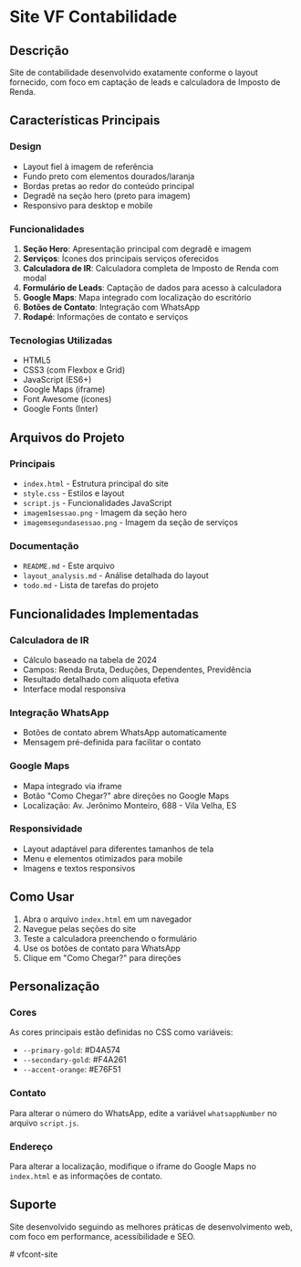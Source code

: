 # Site VF Contabilidade

## Descrição
Site de contabilidade desenvolvido exatamente conforme o layout fornecido, com foco em captação de leads e calculadora de Imposto de Renda.

## Características Principais

### Design
- Layout fiel à imagem de referência
- Fundo preto com elementos dourados/laranja
- Bordas pretas ao redor do conteúdo principal
- Degradê na seção hero (preto para imagem)
- Responsivo para desktop e mobile

### Funcionalidades
1. **Seção Hero**: Apresentação principal com degradê e imagem
2. **Serviços**: Ícones dos principais serviços oferecidos
3. **Calculadora de IR**: Calculadora completa de Imposto de Renda com modal
4. **Formulário de Leads**: Captação de dados para acesso à calculadora
5. **Google Maps**: Mapa integrado com localização do escritório
6. **Botões de Contato**: Integração com WhatsApp
7. **Rodapé**: Informações de contato e serviços

### Tecnologias Utilizadas
- HTML5
- CSS3 (com Flexbox e Grid)
- JavaScript (ES6+)
- Google Maps (iframe)
- Font Awesome (ícones)
- Google Fonts (Inter)

## Arquivos do Projeto

### Principais
- `index.html` - Estrutura principal do site
- `style.css` - Estilos e layout
- `script.js` - Funcionalidades JavaScript
- `imagem1sessao.png` - Imagem da seção hero
- `imagemsegundasessao.png` - Imagem da seção de serviços

### Documentação
- `README.md` - Este arquivo
- `layout_analysis.md` - Análise detalhada do layout
- `todo.md` - Lista de tarefas do projeto

## Funcionalidades Implementadas

### Calculadora de IR
- Cálculo baseado na tabela de 2024
- Campos: Renda Bruta, Deduções, Dependentes, Previdência
- Resultado detalhado com alíquota efetiva
- Interface modal responsiva

### Integração WhatsApp
- Botões de contato abrem WhatsApp automaticamente
- Mensagem pré-definida para facilitar o contato

### Google Maps
- Mapa integrado via iframe
- Botão "Como Chegar?" abre direções no Google Maps
- Localização: Av. Jerônimo Monteiro, 688 - Vila Velha, ES

### Responsividade
- Layout adaptável para diferentes tamanhos de tela
- Menu e elementos otimizados para mobile
- Imagens e textos responsivos

## Como Usar

1. Abra o arquivo `index.html` em um navegador
2. Navegue pelas seções do site
3. Teste a calculadora preenchendo o formulário
4. Use os botões de contato para WhatsApp
5. Clique em "Como Chegar?" para direções

## Personalização

### Cores
As cores principais estão definidas no CSS como variáveis:
- `--primary-gold`: #D4A574
- `--secondary-gold`: #F4A261
- `--accent-orange`: #E76F51

### Contato
Para alterar o número do WhatsApp, edite a variável `whatsappNumber` no arquivo `script.js`.

### Endereço
Para alterar a localização, modifique o iframe do Google Maps no `index.html` e as informações de contato.

## Suporte
Site desenvolvido seguindo as melhores práticas de desenvolvimento web, com foco em performance, acessibilidade e SEO.

#   v f c o n t - s i t e  
 